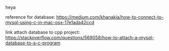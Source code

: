 heya


reference for database:
https://medium.com/khanakia/how-to-connect-to-mysql-using-c-in-mac-osx-17e1ada42ccd

link attach database to cpp project: https://stackoverflow.com/questions/569058/how-to-attach-a-mysql-database-to-a-c-program